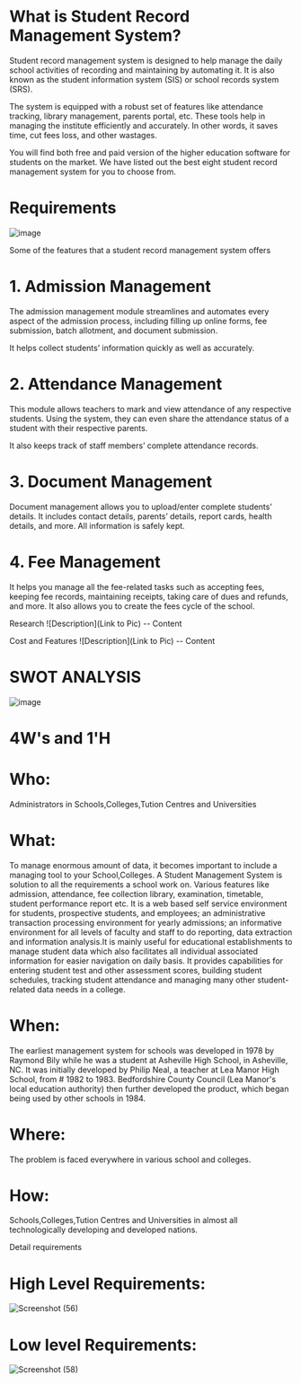 # What is Student Record Management System? 

Student record management system is designed to help manage the daily school activities of recording and maintaining by automating it. It is also known as the student information system (SIS) or school records system (SRS). 

The system is equipped with a robust set of features like attendance tracking, library management, parents portal, etc. These tools help in managing the institute efficiently and accurately. In other words, it saves time, cut fees loss, and other wastages. 

You will find both free and paid version of the higher education software for students on the market. We have listed out the best eight student record management system for you to choose from. 
# Requirements
![image](https://user-images.githubusercontent.com/81298446/114836343-2ac1fc00-9df0-11eb-8659-a492a26dcfb3.png)


Some of the features that a student record management system offers

# 1. Admission Management

The admission management module streamlines and automates every aspect of the admission process, including filling up online forms, fee submission, batch allotment, and document submission.

It helps collect students’ information quickly as well as accurately.

# 2. Attendance Management

This module allows teachers to mark and view attendance of any respective students. Using the system, they can even share the attendance status of a student with their respective parents.

It also keeps track of staff members’ complete attendance records.

# 3. Document Management

Document management allows you to upload/enter complete students’ details. It includes contact details, parents’ details, report cards, health details, and more. All information is safely kept.

# 4. Fee Management

It helps you manage all the fee-related tasks such as accepting fees, keeping fee records, maintaining receipts, taking care of dues and refunds, and more. It also allows you to create the fees cycle of the school.

Research
![Description](Link to Pic) -- Content

Cost and Features
![Description](Link to Pic) -- Content


# SWOT ANALYSIS

![image](https://user-images.githubusercontent.com/81298446/114833848-a0789880-9ded-11eb-9012-104cb3581395.png)


# 4W's and 1'H
# Who:
Administrators in Schools,Colleges,Tution Centres and Universities


# What:

To manage enormous amount of data, it becomes important to include a managing tool to your School,Colleges. A Student Management System is solution to all the requirements a school work on. Various features like admission, attendance, fee collection library, examination, timetable, student performance report etc. It is a web based self service environment for students, prospective students, and employees; an administrative
transaction processing environment for yearly admissions; an informative environment for all levels of faculty and staff to
do reporting, data extraction and information analysis.It is mainly useful for educational establishments to manage student
data which also facilitates all individual associated information for easier navigation on daily basis. It provides capabilities
for entering student test and other assessment scores, building student schedules, tracking student attendance and managing
many other student-related data needs in a college.
# When:

The earliest management system for schools was developed in 1978 by Raymond Bily while he was a student at Asheville High School, in Asheville, NC. It was initially developed by Philip Neal, a teacher at Lea Manor High School, from # 1982 to 1983. Bedfordshire County Council (Lea Manor's local education authority) then further developed the product, which began being used by other schools in 1984.

# Where:

The problem is faced everywhere in various school and colleges.

# How:

Schools,Colleges,Tution Centres and Universities in almost all technologically developing and developed nations.

Detail requirements
# High Level Requirements:
![Screenshot (56)](https://user-images.githubusercontent.com/81298446/114995766-c9fff580-9ebb-11eb-9a49-cd5bb9247eea.png)



# Low level Requirements:
![Screenshot (58)](https://user-images.githubusercontent.com/81298446/114997091-1f88d200-9ebd-11eb-86b2-f0663a2676be.png)


